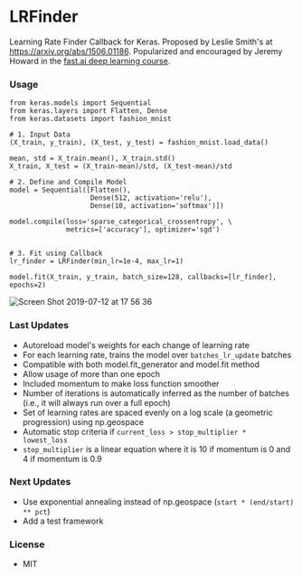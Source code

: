 # LRFinder
Learning Rate Finder Callback for Keras. Proposed by Leslie Smith's at https://arxiv.org/abs/1506.01186. Popularized and encouraged by Jeremy Howard in the [fast.ai deep learning course](https://course.fast.ai/). 

### Usage
```
from keras.models import Sequential
from keras.layers import Flatten, Dense
from keras.datasets import fashion_mnist

# 1. Input Data
(X_train, y_train), (X_test, y_test) = fashion_mnist.load_data()

mean, std = X_train.mean(), X_train.std()
X_train, X_test = (X_train-mean)/std, (X_test-mean)/std

# 2. Define and Compile Model
model = Sequential([Flatten(),
                    Dense(512, activation='relu'),
                    Dense(10, activation='softmax')])

model.compile(loss='sparse_categorical_crossentropy', \
              metrics=['accuracy'], optimizer='sgd')


# 3. Fit using Callback
lr_finder = LRFinder(min_lr=1e-4, max_lr=1)

model.fit(X_train, y_train, batch_size=128, callbacks=[lr_finder], epochs=2)
```

![Screen Shot 2019-07-12 at 17 56 36](https://user-images.githubusercontent.com/5733246/61158150-84382100-a4ce-11e9-9d88-99cd43986b0e.png)

### Last Updates
- Autoreload model's weights for each change of learning rate
- For each learning rate, trains the model over `batches_lr_update` batches
- Compatible with both model.fit_generator and model.fit method
- Allow usage of more than one epoch
- Included momentum to make loss function smoother
- Number of iterations is automatically inferred as the number of batches (i.e., it will always run over a full epoch)
- Set of learning rates are spaced evenly on a log scale (a geometric progression) using np.geospace
- Automatic stop criteria if `current_loss > stop_multiplier * lowest_loss`
- `stop_multiplier` is a linear equation where it is 10 if momentum is 0 and 4 if momentum is 0.9

### Next Updates
- Use exponential annealing instead of np.geospace (`start * (end/start) ** pct`)
- Add a test framework

### License
- MIT
